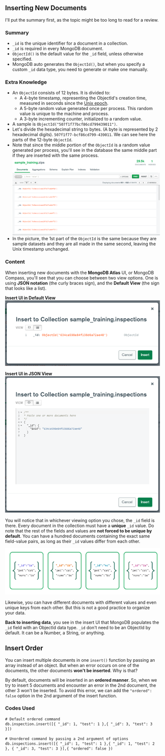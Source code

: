 ## Inserting New Documents

I'll put the summary first, as the topic might be too long to read for a review.

### Summary

- `_id` is the unique identifier for a document in a collection.
- `_id` is required in every MongoDB document.
- `ObjectId()` is the default value for the `_id` field, unless otherwise specified.
- MongoDB auto generates the `ObjectId()`, but when you specify a custom `_id` data type, you need to generate or make one manually.

### Extra Knowledge

- An `ObjectId` consists of 12 bytes. It is divided to:
	- A 4-byte timestamp, representing the ObjectId's creation time, measured in seconds since the [Unix epoch](Unix%20Epoch.md).
	- A 5-byte random value generated once per process. This random value is unique to the machine and process.
	- A 3-byte incrementing counter, initialized to a random value.
- A sample is `ObjectId("507f1f77bcf86cd799439011")`.
- Let's divide the hexadecimal string to bytes. (A byte is represented by 2 hexadecimal digits). `507f1f77-bcf86cd799-439011`. We can see here the parts of the 12-byte `ObjectId`.
- Note that since the middle portion of the `ObjectId` is a random value generated per process, you'll see in the database the same middle part if they are inserted with the same process.
![](assets/20221017093052%20ObjectId%20samples.png)
- In the picture, the 1st part of the `ObjectId` is the same because they are sample datasets and they are all made in the same second, leaving the Unix timestamp unchanged.

### Content

When inserting new documents with the **MongoDB Atlas** UI, or MongoDB Compass, you'll see that you can choose between two view options. One is using **JSON notation** (the curly braces sign), and the **Default View** (the sign that looks like a list).

**Insert UI in Default View**
![](assets/20221017084529%20Insert%20Document%20UI.png)

**Insert UI in JSON View**
![](assets/20221017084707%20Insert%20in%20JSON%20View.png)

You will notice that in whichever viewing option you chose, the `_id` field is there. Every document in the collection must have a **unique** `_id` value. Do note that the rest of the fields and values are **not forced to be unique by default**. You can have a hundred documents containing the exact same field-value pairs, as long as their `_id` values differ from each other.

![](assets/20221017085033%20Documents%20with%20same%20contents.png)

Likewise, you can have different documents with different values and even unique keys from each other. But this is not a good practice to organize your data.

**Back to inserting data**, you see in the insert UI that MongoDB populates the `_id` field with an ObjectId data type. `_id` don't need to be an ObjectId by default. It can be a Number, a String, or anything.

## Insert Order

You can insert multiple documents in one `insert()` function by passing an array instead of an object. But when an error occurs on one of the documents, the other documents **won't be inserted**. Why is that?

By default, documents will be inserted in an **ordered manner**. So, when we try to insert 5 documents and encounter an error in the 2nd document, the other 3 won't be inserted. To avoid this error, we can add the `"ordered": false` option in the 2nd argument of the insert function.

### Codes Used

```SHELL
# Default ordered command
db.inspection.insert([{ "_id": 1, "test": 1 },{ "_id": 3, "test": 3 }])

# Unordered command by passing a 2nd argument of options
db.inspections.insert([{ "_id": 1, "test": 1 },{ "_id": 1, "test": 2 }, { "_id": 3, "test": 3 }],{ "ordered": false })
```